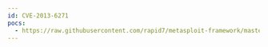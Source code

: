 ```yaml
---
id: CVE-2013-6271
pocs:
  - https://raw.githubusercontent.com/rapid7/metasploit-framework/master/modules/post/android/manage/remove_lock.rb
---
```


